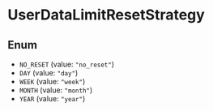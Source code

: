 # UserDataLimitResetStrategy

## Enum

* `NO_RESET` (value: `"no_reset"`)
* `DAY` (value: `"day"`)
* `WEEK` (value: `"week"`)
* `MONTH` (value: `"month"`)
* `YEAR` (value: `"year"`)
